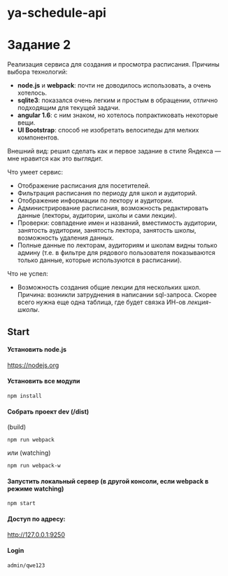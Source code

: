 # ya-schedule-api

# Задание 2

Реализация сервиса для создания и просмотра расписания.
Причины выбора технологий:
- **node.js** и **webpack**: почти не доводилось использовать, а очень хотелось.
- **sqlite3**: показался очень легким и простым в обращении, отлично подходящим для текущей задачи.
- **angular 1.6**: с ним знаком, но хотелось попрактиковать некоторые вещи.
- **UI Bootstrap**: способ не изобретать велосипеды для мелких компонентов.

Внешний вид: решил сделать как и первое задание в стиле Яндекса — мне нравится как это выглядит.

Что умеет сервис:
- Отображение расписания для посетителей.
- Фильтрация расписания по периоду для школ и аудиторий.
- Отображение информации по лектору и аудитории.
- Администрирование расписания, возможность редактировать данные (лекторы, аудитории, школы и сами лекции).
- Проверки: совпадение имен и названий, вместимость аудитории, занятость аудитории, занятость лектора, занятость школы, возможность удаления данных.
- Полные данные по лекторам, аудиториям и школам видны только админу (т.е. в фильтре для рядового пользователя показываются только данные, которые используются в расписании).

Что не успел:
- Возможность создания общие лекции для нескольких школ. Причина: возникли затруднения в написании sql-запроса. Скорее всего нужна еще одна таблица, где будет связка ИН-ов *лекция-школы*.

## Start 

#### Установить node.js

https://nodejs.org

#### Установить все модули
`` npm install ``

#### Собрать проект dev (/dist)
(build)

`` npm run webpack ``

или (watching)

`` npm run webpack-w ``

#### Запустить локальный сервер (в другой консоли, если webpack в режиме watching)

`` npm start ``

#### Доступ по адресу:
http://127.0.0.1:9250

#### Login

`` admin/qwe123 ``
